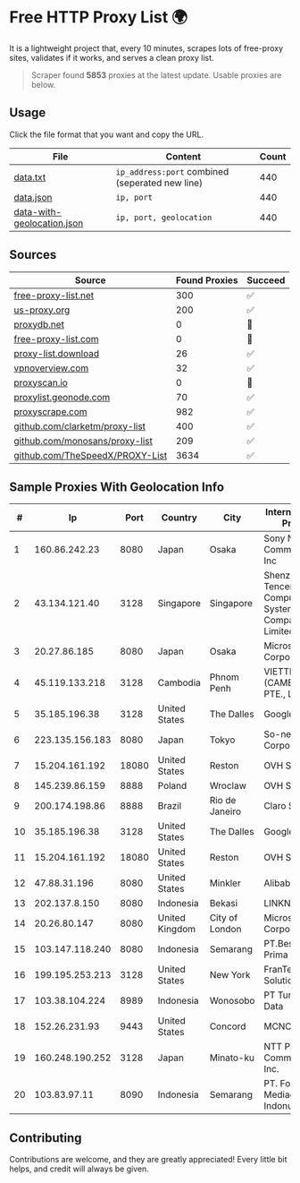 
# Free HTTP Proxy List 🌍

It is a lightweight project that, every 10 minutes, scrapes lots of free-proxy sites, validates if it works, and serves a clean proxy list.


> Scraper found **5853** proxies at the latest update. Usable proxies are below.

## Usage

Click the file format that you want and copy the URL.


|File|Content|Count|
|----|-------|-----|
|[data.txt](https://raw.githubusercontent.com/themiralay/Proxy-List-World/master/data.txt)|`ip_address:port` combined (seperated new line)|440|
|[data.json](https://raw.githubusercontent.com/themiralay/Proxy-List-World/master/data.json)|`ip, port`|440|
|[data-with-geolocation.json](https://raw.githubusercontent.com/themiralay/Proxy-List-World/master/data-with-geolocation.json)|`ip, port, geolocation`|440|

## Sources

|Source|Found Proxies|Succeed|
|------|-------------|-------|
|[free-proxy-list.net](https://free-proxy-list.net)|300|✅|
|[us-proxy.org](https://www.us-proxy.org)|200|✅|
|[proxydb.net](http://proxydb.net)|0|🚫|
|[free-proxy-list.com](https://free-proxy-list.com/?page=&port=&type%5B%5D=http&type%5B%5D=https&up_time=0&search=Search)|0|🚫|
|[proxy-list.download](https://www.proxy-list.download/HTTP)|26|✅|
|[vpnoverview.com](https://vpnoverview.com/privacy/anonymous-browsing/free-proxy-servers)|32|✅|
|[proxyscan.io](https://www.proxyscan.io)|0|🚫|
|[proxylist.geonode.com](https://proxylist.geonode.com/api/proxy-list?limit=300&page=1&sort_by=lastChecked&sort_type=desc&protocols=http,https)|70|✅|
|[proxyscrape.com](https://api.proxyscrape.com/v2/?request=displayproxies&protocol=http&timeout=10000&country=all&ssl=all&anonymity=all)|982|✅|
|[github.com/clarketm/proxy-list](https://raw.githubusercontent.com/clarketm/proxy-list/master/proxy-list-raw.txt)|400|✅|
|[github.com/monosans/proxy-list](https://raw.githubusercontent.com/monosans/proxy-list/main/proxies/http.txt)|209|✅|
|[github.com/TheSpeedX/PROXY-List](https://raw.githubusercontent.com/TheSpeedX/PROXY-List/master/http.txt)|3634|✅|


## Sample Proxies With Geolocation Info

|#|Ip|Port|Country|City|Internet Service Provider|
|-|--|----|-------|----|-------------------------|
|1|160.86.242.23|8080|Japan|Osaka|Sony Network Communications Inc|
|2|43.134.121.40|3128|Singapore|Singapore|Shenzhen Tencent Computer Systems Company Limited|
|3|20.27.86.185|8080|Japan|Osaka|Microsoft Corporation|
|4|45.119.133.218|3128|Cambodia|Phnom Penh|VIETTEL (CAMBODIA) PTE., LTD|
|5|35.185.196.38|3128|United States|The Dalles|Google LLC|
|6|223.135.156.183|8080|Japan|Tokyo|So-net Corporation|
|7|15.204.161.192|18080|United States|Reston|OVH SAS|
|8|145.239.86.159|8888|Poland|Wroclaw|OVH SAS|
|9|200.174.198.86|8888|Brazil|Rio de Janeiro|Claro S.A|
|10|35.185.196.38|3128|United States|The Dalles|Google LLC|
|11|15.204.161.192|18080|United States|Reston|OVH SAS|
|12|47.88.31.196|8080|United States|Minkler|Alibaba.com LLC|
|13|202.137.8.150|8080|Indonesia|Bekasi|LINKNET|
|14|20.26.80.147|8080|United Kingdom|City of London|Microsoft Corporation|
|15|103.147.118.240|8080|Indonesia|Semarang|PT.Bestcamp Prima Data|
|16|199.195.253.213|3128|United States|New York|FranTech Solutions|
|17|103.38.104.224|8989|Indonesia|Wonosobo|PT Tunas Media Data|
|18|152.26.231.93|9443|United States|Concord|MCNC|
|19|160.248.190.252|3128|Japan|Minato-ku|NTT PC Communications, Inc.|
|20|103.83.97.11|8090|Indonesia|Semarang|PT. Foxline Mediadata Indonusa|



## Contributing

Contributions are welcome, and they are greatly appreciated! Every
little bit helps, and credit will always be given.

